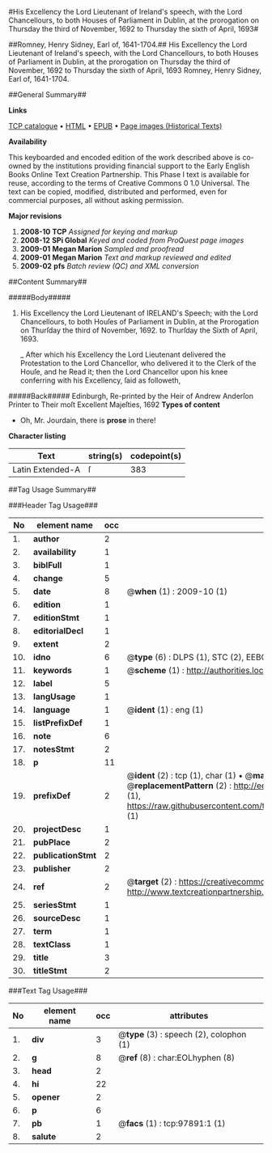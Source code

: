 #His Excellency the Lord Lieutenant of Ireland's speech, with the Lord Chancellours, to both Houses of Parliament in Dublin, at the prorogation on Thursday the third of November, 1692 to Thursday the sixth of April, 1693#

##Romney, Henry Sidney, Earl of, 1641-1704.##
His Excellency the Lord Lieutenant of Ireland's speech, with the Lord Chancellours, to both Houses of Parliament in Dublin, at the prorogation on Thursday the third of November, 1692 to Thursday the sixth of April, 1693
Romney, Henry Sidney, Earl of, 1641-1704.

##General Summary##

**Links**

[TCP catalogue](http://www.ota.ox.ac.uk/tcp/)  • 
[HTML](http://tei.it.ox.ac.uk/tcp/Texts-HTML/free/A57/A57618.html)  • 
[EPUB](http://tei.it.ox.ac.uk/tcp/Texts-EPUB/free/A57/A57618.epub) • 
[Page images (Historical Texts)](https://data.historicaltexts.jisc.ac.uk/view?pubId=eebo-13133864e&pageId=eebo-13133864e-97891-1)

**Availability**

This keyboarded and encoded edition of the
	       work described above is co-owned by the institutions
	       providing financial support to the Early English Books
	       Online Text Creation Partnership. This Phase I text is
	       available for reuse, according to the terms of Creative
	       Commons 0 1.0 Universal. The text can be copied,
	       modified, distributed and performed, even for
	       commercial purposes, all without asking permission.

**Major revisions**

1. __2008-10__ __TCP__ *Assigned for keying and markup*
1. __2008-12__ __SPi Global__ *Keyed and coded from ProQuest page images*
1. __2009-01__ __Megan Marion__ *Sampled and proofread*
1. __2009-01__ __Megan Marion__ *Text and markup reviewed and edited*
1. __2009-02__ __pfs__ *Batch review (QC) and XML conversion*

##Content Summary##

#####Body#####

1. His Excellency the Lord Lieutenant of IRELAND's Speech; with the Lord Chancellours, to both Houſes of Parliament in Dublin, at the Prorogation on Thurſday the third of November, 1692. to Thurſday the Sixth of April, 1693.

    _ After which his Excellency the Lord Lieutenant delivered the Protestation to the Lord Chancellor, who delivered it to the Clerk of the Houſe, and he Read it; then the Lord Chancellor upon his knee conferring with his Excellency, ſaid as followeth,

#####Back#####
Edinburgh, Re-printed by the Heir of Andrew Anderſon Printer to Their moſt Excellent Majeſties, 1692
**Types of content**

  * Oh, Mr. Jourdain, there is **prose** in there!

**Character listing**


|Text|string(s)|codepoint(s)|
|---|---|---|
|Latin Extended-A|ſ|383|

##Tag Usage Summary##

###Header Tag Usage###

|No|element name|occ|attributes|
|---|---|---|---|
|1.|__author__|2||
|2.|__availability__|1||
|3.|__biblFull__|1||
|4.|__change__|5||
|5.|__date__|8| @__when__ (1) : 2009-10 (1)|
|6.|__edition__|1||
|7.|__editionStmt__|1||
|8.|__editorialDecl__|1||
|9.|__extent__|2||
|10.|__idno__|6| @__type__ (6) : DLPS (1), STC (2), EEBO-CITATION (1), OCLC (1), VID (1)|
|11.|__keywords__|1| @__scheme__ (1) : http://authorities.loc.gov/ (1)|
|12.|__label__|5||
|13.|__langUsage__|1||
|14.|__language__|1| @__ident__ (1) : eng (1)|
|15.|__listPrefixDef__|1||
|16.|__note__|6||
|17.|__notesStmt__|2||
|18.|__p__|11||
|19.|__prefixDef__|2| @__ident__ (2) : tcp (1), char (1)  •  @__matchPattern__ (2) : ([0-9\-]+):([0-9IVX]+) (1), (.+) (1)  •  @__replacementPattern__ (2) : http://eebo.chadwyck.com/downloadtiff?vid=$1&page=$2 (1), https://raw.githubusercontent.com/textcreationpartnership/Texts/master/tcpchars.xml#$1 (1)|
|20.|__projectDesc__|1||
|21.|__pubPlace__|2||
|22.|__publicationStmt__|2||
|23.|__publisher__|2||
|24.|__ref__|2| @__target__ (2) : https://creativecommons.org/publicdomain/zero/1.0/ (1), http://www.textcreationpartnership.org/docs/. (1)|
|25.|__seriesStmt__|1||
|26.|__sourceDesc__|1||
|27.|__term__|1||
|28.|__textClass__|1||
|29.|__title__|3||
|30.|__titleStmt__|2||


###Text Tag Usage###

|No|element name|occ|attributes|
|---|---|---|---|
|1.|__div__|3| @__type__ (3) : speech (2), colophon (1)|
|2.|__g__|8| @__ref__ (8) : char:EOLhyphen (8)|
|3.|__head__|2||
|4.|__hi__|22||
|5.|__opener__|2||
|6.|__p__|6||
|7.|__pb__|1| @__facs__ (1) : tcp:97891:1 (1)|
|8.|__salute__|2||
